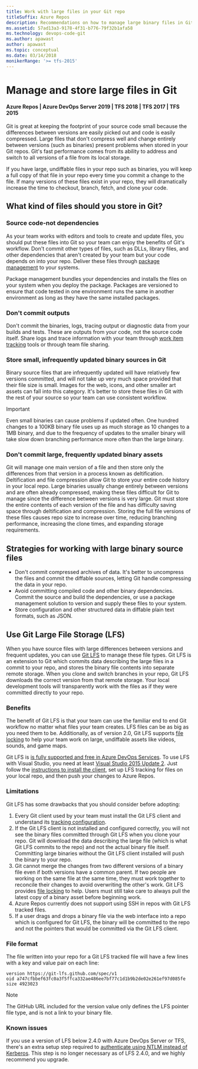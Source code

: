 ```yaml
---
title: Work with large files in your Git repo
titleSuffix: Azure Repos
description: Recommendations on how to manage large binary files in Git, Visual Studio, and Team Foundation Server.
ms.assetid: 57ad13a3-9178-4f31-b776-79f32b1afa58
ms.technology: devops-code-git 
ms.author: apawast
author: apawast
ms.topic: conceptual
ms.date: 03/14/2018
monikerRange: '>= tfs-2015'
---
```


# Manage and store large files in Git

#### Azure Repos | Azure DevOps Server 2019 | TFS 2018 | TFS 2017 | TFS 2015

Git is great at keeping the footprint of your source code small because the differences between versions are easily picked out and code is easily compressed.
Large files that don't compress well and change entirely between versions (such as binaries) present problems when stored in your Git repos.
Git's fast performance comes from its ability to address and switch to all versions of a file from its local storage.

If you have large, undiffable files in your repo such as binaries, you will keep a full copy of that file in your repo every time you commit a change to the file.
If many versions of these files exist in your repo, they will dramatically increase the time to checkout, branch, fetch, and clone your code.

## What kind of files should you store in Git?

### Source code-not dependencies

As your team works with editors and tools to create and update files, you should put these files into Git so your team can enjoy the benefits of Git's workflow.
Don't commit other types of files, such as DLLs, library files, and other dependencies that aren't created by your team but your code depends on into your repo. Deliver these files
through [package management](../../artifacts/overview.md) to your systems.

Package management bundles your dependencies and installs the files on your system when you deploy the package.
Packages are versioned to ensure that code tested in one environment runs the same in another environment as long as they have the same installed packages.

### Don't commit outputs

Don't commit the binaries, logs, tracing output or diagnostic data from your builds and tests. These are outputs from your code, not the source code itself. Share logs and trace information
with your team through [work item tracking](../../boards/backlogs/add-work-items.md) tools or through team file sharing.

### Store small, infrequently updated binary sources in Git

Binary source files that are infrequently updated will have relatively few versions committed, and will not take up very much space provided that their file size is small.
Images for the web, icons, and other smaller art assets can fall into this category. It's better to store these files in Git with the rest of your source so your team can use
consistent workflow.

> [!IMPORTANT]
> Even small binaries can cause problems if updated often. One hundred changes to a 100KB binary file uses up as much storage as 10 changes to a 1MB binary, and due to the frequency of updates to the smaller binary will take slow down branching performance more often than the large binary.

### Don't commit large, frequently updated binary assets

Git will manage one main version of a file and then store only the differences from that version in a process known as deltification.
Deltification and file compression allow Git to store your entire code history in your local repo.
Large binaries usually change entirely between versions and are often already compressed, making these files difficult for Git to manage since the difference between versions is very large.
Git must store the entire contents of each version of the file and has difficulty saving space through deltification and compression.
Storing the full file versions of these files causes repo size to increase over time, reducing branching performance, increasing the clone times, and expanding storage requirements.

## Strategies for working with large binary source files

- Don't commit compressed archives of data. It's better to uncompress the files and commit the diffable sources, letting Git handle compressing the data in your repo.
- Avoid committing compiled code and other binary dependencies. Commit the source and build the dependencies, or use a package management solution to version and supply these files
  to your system.
- Store configuration and other structured data in diffable plain text formats, such as JSON.

## Use Git Large File Storage (LFS)

When you have source files with large differences between versions and frequent updates, you can use [Git LFS](https://git-lfs.github.com/) to manage these file types.
Git LFS is an extension to Git which commits data describing the large files in a commit to your repo, and stores the binary file contents into separate remote storage.
When you clone and switch branches in your repo, Git LFS downloads the correct version from that remote storage.
Your local development tools will transparently work with the files as if they were committed directly to your repo.

### Benefits

The benefit of Git LFS is that your team can use the familiar end to end Git workflow no matter what files your team creates.
LFS files can be as big as you need them to be.
Additionally, as of version 2.0, Git LFS supports [file locking](https://github.com/git-lfs/git-lfs/wiki/File-Locking) to help your team work on large, undiffable assets like videos, sounds, and game maps.

Git LFS is [is fully supported and free in Azure DevOps Services](https://devblogs.microsoft.com/devops/announcing-git-lfs-on-all-vso-git-repos/).
To use LFS with Visual Studio, you need at least [Visual Studio 2015 Update 2](/visualstudio/releasenotes/vs2017-relnotes).
Just follow the [instructions to install the client](https://git-lfs.github.com/), set up LFS tracking for files on your local repo, and then push your changes to Azure Repos.

### Limitations

Git LFS has some drawbacks that you should consider before adopting:

1.  Every Git client used by your team must install the Git LFS client and understand its [tracking configuration](https://github.com/github/git-lfs/tree/master/docs).
2.  If the Git LFS client is not installed and configured correctly, you will not see the binary files committed through Git LFS when you clone your repo.
    Git will download the data describing the large file (which is what Git LFS commits to the repo) and not the actual binary file itself.
    Committing large binaries without the Git LFS client installed will push the binary to your repo.
3.  Git cannot merge the changes from two different versions of a binary file even if both versions have a common parent.
    If two people are working on the same file at the same time, they must work together to reconcile their changes to avoid overwriting the other's work.
    Git LFS provides [file locking](https://github.com/git-lfs/git-lfs/wiki/File-Locking) to help.
    Users must still take care to always pull the latest copy of a binary asset before beginning work.
4.  Azure Repos currently does not support using SSH in repos with Git LFS tracked files.
5.  If a user drags and drops a binary file via the web interface into a repo which is configured for Git LFS, the binary will be committed to the repo and not the pointers that would be committed via the Git LFS client.

### File format

The file written into your repo for a Git LFS tracked file will have a few lines with a key and value pair on each line:

```
version https://git-lfs.github.com/spec/v1
oid a747cfbbef63fc0a3f5ffca332ae486ee7bf77c1d1b9b2de02e261ef97d085fe
size 4923023
```

> [!NOTE]
> The GitHub URL included for the version value only defines the LFS pointer file type, and is not a link to your binary file.

### Known issues

If you use a version of LFS below 2.4.0 with Azure DevOps Server or TFS, there's an extra setup step required to [authenticate using NTLM instead of Kerberos](lfs-kerberos.md).
This step is no longer necessary as of LFS 2.4.0, and we highly recommend you upgrade.
